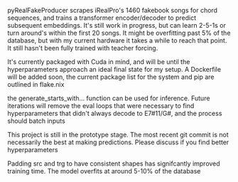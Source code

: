 pyRealFakeProducer scrapes iRealPro's 1460 fakebook songs for chord sequences, and trains a transformer encoder/decoder to predict subsequent embeddings. It's still work in progress, but can learn 2-5-1s or turn around's within the first 20 songs. It might be overfitting past 5% of the database, but with my current hardware it takes a while to reach that point. It still hasn't been fully trained with teacher forcing.

It's currently packaged with Cuda in mind, and will be until the hyperparameters approach an ideal final state for my setup. A Dockerfile will be added soon, the current package list for the system and pip are outlined in flake.nix

the generate\_starts\_with... function can be used for inference. Future iterations will remove the eval loops that were necessary to find hyperparameters that didn't always decode to E7#11/G#, and the process should batch inputs

This project is still in the prototype stage. The most recent git commit is not necessarily the best at making predictions. Please discuss if you find better hyperparameters

Padding src and trg to have consistent shapes has signifcantly improved training time. The model overfits at around 5-10% of the database
